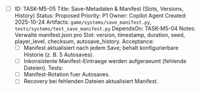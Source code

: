 - [ ] ID: TASK-M5-05
  Title: Save-Metadaten & Manifest (Slots, Versions, History)
  Status: Proposed
  Priority: P1
  Owner: Copilot Agent
  Created: 2025-10-24
  Artifacts: `game/systems/save_manifest.py`, `tests/systems/test_save_manifest.py`
  DependsOn: TASK-M5-04
  Notes:
  Verwalte manifest.json pro Slot: version, timestamp, duration, seed, player_level, checksum, autosave_history.
  Acceptance:
  - [ ] Manifest aktualisiert nach jedem Save; behalt konfigurierbare Historie (z. B. 5 Autosaves).
  - [ ] Inkonsistente Manifest-Eintraege werden aufgeraeumt (fehlende Dateien).
  Tests:
  - [ ] Manifest-Rotation fuer Autosaves.
  - [ ] Recovery bei fehlenden Dateien aktualisiert Manifest.
